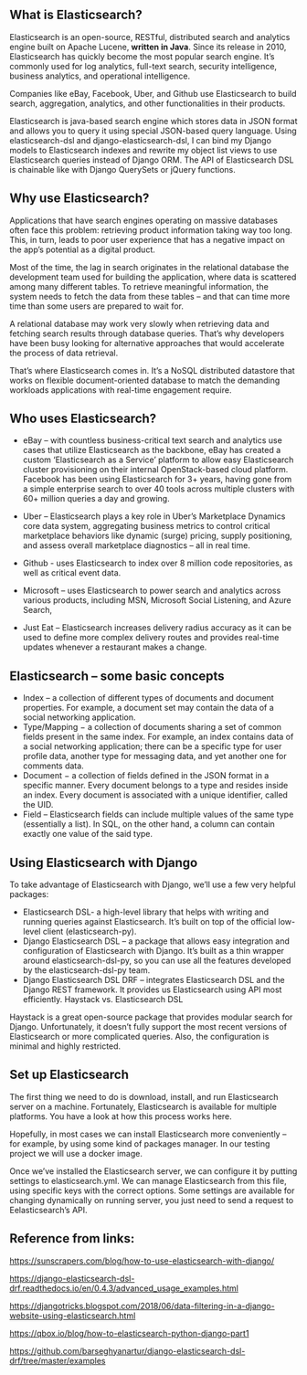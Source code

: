 ## What is Elasticsearch?

  Elasticsearch is an open-source, RESTful, distributed search and analytics engine built on Apache Lucene, **written in Java**. Since its release in 2010, Elasticsearch has quickly become the most popular search engine. It’s commonly used for log analytics, full-text search, security intelligence, business analytics, and operational intelligence.

  Companies like eBay, Facebook, Uber, and Github use Elasticsearch to build search, aggregation, analytics, and other functionalities in their products.
  
  Elasticsearch is java-based search engine which stores data in JSON format and allows you to query it using special JSON-based query language. Using elasticsearch-dsl and django-elasticsearch-dsl, I can bind my Django models to Elasticsearch indexes and rewrite my object list views to use Elasticsearch queries instead of Django ORM. The API of Elasticsearch DSL is chainable like with Django QuerySets or jQuery functions.


## Why use Elasticsearch?

  Applications that have search engines operating on massive databases often face this problem: retrieving product information taking way too long. This, in turn, leads to poor user experience that has a negative impact on the app’s potential as a digital product.

  Most of the time, the lag in search originates in the relational database the development team used for building the application, where data is scattered among many different tables. To retrieve meaningful information, the system needs to fetch the data from these tables – and that can time more time than some users are prepared to wait for.

  A relational database may work very slowly when retrieving data and fetching search results through database queries. That’s why developers have been busy looking for alternative approaches that would accelerate the process of data retrieval.

  That’s where Elasticsearch comes in. It’s a NoSQL distributed datastore that works on flexible document-oriented database to match the demanding workloads applications with real-time engagement require.


## Who uses Elasticsearch?

* eBay – with countless business-critical text search and analytics use cases that utilize Elasticsearch as the backbone, eBay has created a custom ‘Elasticsearch as a Service’ platform to allow easy Elasticsearch cluster provisioning on their internal OpenStack-based cloud platform.
Facebook has been using Elasticsearch for 3+ years, having gone from a simple enterprise search to over 40 tools across multiple clusters with 60+ million queries a day and growing.

* Uber – Elasticsearch plays a key role in Uber’s Marketplace Dynamics core data system, aggregating business metrics to control critical marketplace behaviors like dynamic (surge) pricing, supply positioning, and assess overall marketplace diagnostics – all in real time.

* Github - uses Elasticsearch to index over 8 million code repositories, as well as critical event data.

* Microsoft – uses Elasticsearch to power search and analytics across various products, including MSN, Microsoft Social Listening, and Azure Search,

* Just Eat – Elasticsearch increases delivery radius accuracy as it can be used to define more complex delivery routes and provides real-time updates whenever a restaurant makes a change.

## Elasticsearch – some basic concepts

* Index – a collection of different types of documents and document properties. For example, a document set may contain the data of a social networking application.
* Type/Mapping − a collection of documents sharing a set of common fields present in the same index. For example, an index contains data of a social networking application; there can be a specific type for user profile data, another type for messaging data, and yet another one for comments data.
* Document − a collection of fields defined in the JSON format in a specific manner. Every document belongs to a type and resides inside an index. Every document is associated with a unique identifier, called the UID.
* Field – Elasticsearch fields can include multiple values of the same type (essentially a list). In SQL, on the other hand, a column can contain exactly one value of the said type.

## Using Elasticsearch with Django

To take advantage of Elasticsearch with Django, we’ll use a few very helpful packages:

* Elasticsearch DSL- a high-level library that helps with writing and running queries against Elasticsearch. It’s built on top of the official low-level client (elasticsearch-py).
* Django Elasticsearch DSL – a package that allows easy integration and configuration of Elasticsearch with Django. It’s built as a thin wrapper around elasticsearch-dsl-py, so you can use all the features developed by the elasticsearch-dsl-py team.
* Django Elasticsearch DSL DRF – integrates Elasticsearch DSL and the Django REST framework. It provides us Elasticsearch using API most efficiently.
Haystack vs. Elasticsearch DSL

Haystack is a great open-source package that provides modular search for Django. Unfortunately, it doesn’t fully support the most recent versions of Elasticsearch or more complicated queries. Also, the configuration is minimal and highly restricted.


## Set up Elasticsearch

The first thing we need to do is download, install, and run Elasticsearch server on a machine. Fortunately, Elasticsearch is available for multiple platforms. You have a look at how this process works here. 

Hopefully, in most cases we can install Elasticsearch more conveniently – for example, by using some kind of packages manager. In our testing project we will use a docker image.

Once we’ve installed the Elasticsearch server, we can configure it by putting settings to elasticsearch.yml. We can manage Elasticsearch from this file, using specific keys with the correct options. Some settings are available for changing dynamically on running server, you just need to send a request to Eelasticsearch’s API.




## Reference from links:

https://sunscrapers.com/blog/how-to-use-elasticsearch-with-django/

https://django-elasticsearch-dsl-drf.readthedocs.io/en/0.4.3/advanced_usage_examples.html

https://djangotricks.blogspot.com/2018/06/data-filtering-in-a-django-website-using-elasticsearch.html

https://qbox.io/blog/how-to-elasticsearch-python-django-part1

https://github.com/barseghyanartur/django-elasticsearch-dsl-drf/tree/master/examples


